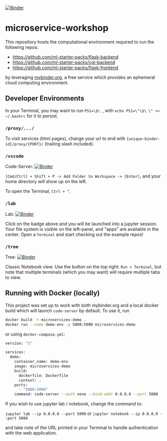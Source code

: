 [![Binder](https://mybinder.org/badge_logo.svg)](https://mybinder.org/v2/gh/ml-starter-packs/microservice-workshop/main?urlpath=vscode/)

# microservice-workshop

This repository hosts the computational environment required to run the following repos:
- https://github.com/ml-starter-packs/flask-backend
- https://github.com/ml-starter-packs/cgi-backend
- https://github.com/ml-starter-packs/flask-frontend

by leveraging [mybinder.org](https://mybinder.org), a free service which provides an ephemeral cloud computing environment.


## Developer Environments

In your Terminal, you may want to run `PS1=\$\ `, with `echo PS1=\"\$\ \" >> ~/.bashrc` for it to persist.

### `/proxy/.../`

To visit services (html pages), change your url to end with `{unique-binder-id}/proxy/{PORT}/` (trailing slash included).

### `/vscode`

Code-Server: [![Binder](https://mybinder.org/badge_logo.svg)](https://mybinder.org/v2/gh/ml-starter-packs/microservice-workshop/main?urlpath=vscode/)

`[Cmd/Ctrl] + Shift + P -> Add Folder to Workspace -> [Enter]`, and your home directory will show up on the left.

To open the Terminal, `Ctrl + ^`.


### `/lab`

Lab: [![Binder](https://mybinder.org/badge_logo.svg)](https://mybinder.org/v2/gh/ml-starter-packs/microservice-workshop/main?urlpath=lab)

Click on the badge above and you will be launched into a jupyter session.
Your file system is visible on the left-panel, and "apps" are available in the center.
Open a `Terminal` and start checking out the example repos!


### `/tree`

Tree: [![Binder](https://mybinder.org/badge_logo.svg)](https://mybinder.org/v2/gh/ml-starter-packs/microservice-workshop/main?urlpath=tree)

Classic Notebook view. Use the button on the top right: `Run > Terminal`, but note that multiple terminals (which you may want) will require multiple tabs to view.

## Running with Docker (locally)
This project was set up to work with both mybinder.org and a local docker build which will launch `code-server` by default.
To use it, run

```bash
docker build -t microservices-demo .
docker run --name demo-env -p 5000:5000 microservices-demo
```

or using `docker-compose.yml`:
```bash
version: "3"

services:
  demo:
    container_name: demo-env
    image: microservices-demo
    build:
      dockerfile: Dockerfile
      context: .
    ports:
      - "5000:5000"
    command: code-server --auth none --bind-addr 0.0.0.0 --port 5000
 ```

If you wish to use jupyter lab / notebook, change the command to:

`jupyter lab --ip 0.0.0.0 --port 5000`
or
`jupyter notebook --ip 0.0.0.0 --port 5000`

and take note of the URL printed in your Terminal to handle authentication with the web application.
